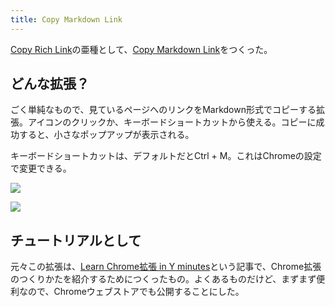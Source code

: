 ```yaml
---
title: Copy Markdown Link
---
```

[Copy Rich Link](https://chrome.google.com/webstore/detail/copy-rich-link/hikiamlgpdcabppakpmemaofmkgknpea)の亜種として、[Copy Markdown Link](https://chrome.google.com/webstore/detail/copy-markdown-link/gkceaaphhbeanfciglgpffnncfpipjpa)をつくった。

どんな拡張？
------

ごく単純なもので、見ているページへのリンクをMarkdown形式でコピーする拡張。アイコンのクリックか、キーボードショートカットから使える。コピーに成功すると、小さなポップアップが表示される。

キーボードショートカットは、デフォルトだとCtrl + M。これはChromeの設定で変更できる。

![](https://lh6.googleusercontent.com/lY6ASSYzzrsgk1vq3TUApmRjC7AeaiAXcscOuiL8Eh_-Yi9FWLtXC6zL2nUnFXq65LhX_Y4EkqbkqHvglYF7yhj4xm2ildbO5iY3IJsCGcT6_QeWxjtN79lEzvCon_XkCntTFuxR555rc_pGesnrOtoyS3zCMyC8rGh-WiT6-RzCZMOlAgcavhvf)

![](https://lh4.googleusercontent.com/EmTrSFdZySdtRD4bek0jpQjKVsuQw-7eG5ESopIuF5AZUZEm6lnlAw3bagL8rBBwDJjuAE7jhH_kT-O7s619k2iFAuep_v7A2ZNnInERkaBxgtSvrOxnWnDeKp6o5s6FSia2MxJoNPGjds_HRt_tsRqzL0EhsyWr1x23hk9zcFvLUR2YPdKoWJCP)

チュートリアルとして
----------

元々この拡張は、[Learn Chrome拡張 in Y minutes](https://r7kamura.com/articles/2022-05-18-learn-chrome-extention-in-y-minutes)という記事で、Chrome拡張のつくりかたを紹介するためにつくったもの。よくあるものだけど、まずまず便利なので、Chromeウェブストアでも公開することにした。

